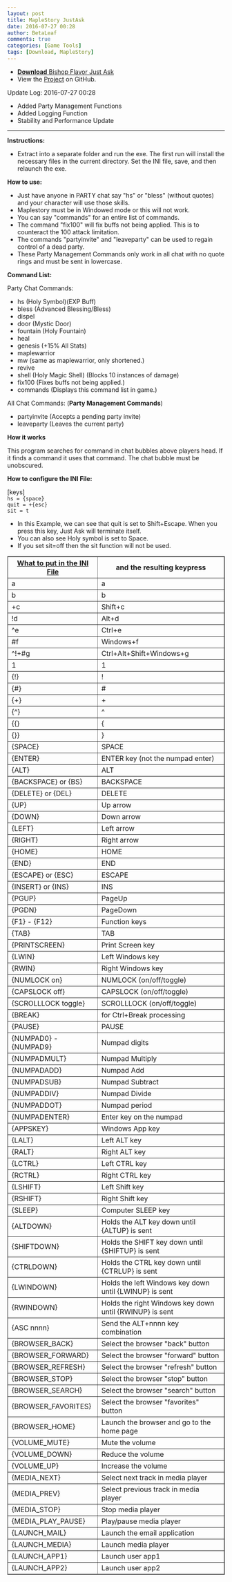 ```yaml
---
layout: post
title: MapleStory JustAsk
date: 2016-07-27 00:28
author: BetaLeaf
comments: true
categories: [Game Tools]
tags: [Download, MapleStory]
---
```


  - [**Download** Bishop Flavor Just Ask](https://github.com/BetaLeaf/MapleStory-JustAsk/blob/master/JustAsk%20Bishop.exe?raw=true)  
  - View the [Project](https://github.com/BetaLeaf/MapleStory-JustAsk) on GitHub.
  
  Update Log:
  2016-07-27 00:28
  - Added Party Management Functions  
  - Added Logging Function  
  - Stability and Performance Update  
  
---

**Instructions:**  

  - Extract into a separate folder and run the exe. The first run will install the necessary files in the current directory. Set the INI file, save, and then relaunch the exe.  

**How to use:**  

  - Just have anyone in PARTY chat say "hs" or "bless" (without quotes) and your character will use those skills.  
  - Maplestory must be in Windowed mode or this will not work.  
  - You can say "commands" for an entire list of commands.  
  - The command "fix100" will fix buffs not being applied. This is to counteract the 100 attack limitation.  
  - The commands "partyinvite" and "leaveparty" can be used to regain control of a dead party. 
  - These Party Management Commands only work in all chat with no quote rings and must be sent in lowercase. 

**Command List:**  
  
Party Chat Commands: 
  - hs (Holy Symbol)(EXP Buff)
  - bless (Advanced Blessing/Bless) 
  - dispel 
  - door (Mystic Door)
  - fountain (Holy Fountain)
  - heal
  - genesis (+15% All Stats)
  - maplewarrior 
  - mw (same as maplewarrior, only shortened.)
  - revive 
  - shell (Holy Magic Shell) (Blocks 10 instances of damage)
  - fix100 (Fixes buffs not being applied.)
  - commands (Displays this command list in game.)
  
All Chat Commands: (**Party Management Commands**)
  - partyinvite (Accepts a pending party invite)
  - leaveparty (Leaves the current party)

**How it works**
  
  This program searches for command in chat bubbles above players head. If it finds a command it uses that command. The chat bubble must be unobscured.
  
**How to configure the INI File:**  

[keys]  
```hs = {space}```  
```quit = +{esc}```  
```sit = t```  

  - In this Example, we can see that quit is set to Shift+Escape. When you press this key, Just Ask will terminate itself.  
  - You can also see Holy symbol is set to Space.  
  - If you set sit=off then the sit function will not be used.  

<table border="1">
<tbody>
<tr>
<th><strong>
<a href="https://www.autoitscript.com/autoit3/docs/functions/Send.htm">What to put in the INI File</a>
</strong></th>
<th><strong>and the resulting keypress</strong></th>
</tr>
<tr>
<td>a</td>
<td>a</td>
</tr>
<tr>
<td>b</td>
<td>b</td>
</tr>
<tr>
<td>+c</td>
<td>Shift+c</td>
</tr>
<tr>
<td>!d</td>
<td>Alt+d</td>
</tr>
<tr>
<td>^e</td>
<td>Ctrl+e</td>
</tr>
<tr>
<td>#f</td>
<td>Windows+f</td>
</tr>
<tr>
<td>^!+#g</td>
<td>Ctrl+Alt+Shift+Windows+g</td>
</tr>
<tr>
<td>1</td>
<td>1</td>
</tr>
<tr>
<td>&#123;!&#125;</td>
<td>!</td>
</tr>
<tr>
<td>&#123;#&#125;</td>
<td>#</td>
</tr>
<tr>
<td>&#123;+&#125;</td>
<td>+</td>
</tr>
<tr>
<td>&#123;^&#125;</td>
<td>^</td>
</tr>
<tr>
<td>&#123;&#123;&#125;</td>
<td>&#123;</td>
</tr>
<tr>
<td>&#123;&#125;&#125;</td>
<td>&#125;</td>
</tr>
<tr>
<td>&#123;SPACE&#125;</td>
<td>SPACE</td>
</tr>
<tr>
<td>&#123;ENTER&#125;</td>
<td>ENTER key (not the numpad enter)</td>
</tr>
<tr>
<td>&#123;ALT&#125;</td>
<td>ALT</td>
</tr>
<tr>
<td>&#123;BACKSPACE&#125; or &#123;BS&#125;</td>
<td>BACKSPACE</td>
</tr>
<tr>
<td>&#123;DELETE&#125; or &#123;DEL&#125;</td>
<td>DELETE</td>
</tr>
<tr>
<td>&#123;UP&#125;</td>
<td>Up arrow</td>
</tr>
<tr>
<td>&#123;DOWN&#125;</td>
<td>Down arrow</td>
</tr>
<tr>
<td>&#123;LEFT&#125;</td>
<td>Left arrow</td>
</tr>
<tr>
<td>&#123;RIGHT&#125;</td>
<td>Right arrow</td>
</tr>
<tr>
<td>&#123;HOME&#125;</td>
<td>HOME</td>
</tr>
<tr>
<td>&#123;END&#125;</td>
<td>END</td>
</tr>
<tr>
<td>&#123;ESCAPE&#125; or &#123;ESC&#125;</td>
<td>ESCAPE</td>
</tr>
<tr>
<td>&#123;INSERT&#125; or &#123;INS&#125;</td>
<td>INS</td>
</tr>
<tr>
<td>&#123;PGUP&#125;</td>
<td>PageUp</td>
</tr>
<tr>
<td>&#123;PGDN&#125;</td>
<td>PageDown</td>
</tr>
<tr>
<td>&#123;F1&#125; - &#123;F12&#125;</td>
<td>Function keys</td>
</tr>
<tr>
<td>&#123;TAB&#125;</td>
<td>TAB</td>
</tr>
<tr>
<td>&#123;PRINTSCREEN&#125;</td>
<td>Print Screen key</td>
</tr>
<tr>
<td>&#123;LWIN&#125;</td>
<td>Left Windows key</td>
</tr>
<tr>
<td>&#123;RWIN&#125;</td>
<td>Right Windows key</td>
</tr>
<tr>
<td>&#123;NUMLOCK on&#125;</td>
<td>NUMLOCK (on/off/toggle)</td>
</tr>
<tr>
<td>&#123;CAPSLOCK off&#125;</td>
<td>CAPSLOCK (on/off/toggle)</td>
</tr>
<tr>
<td>&#123;SCROLLLOCK toggle&#125;</td>
<td>SCROLLLOCK (on/off/toggle)</td>
</tr>
<tr>
<td>&#123;BREAK&#125;</td>
<td>for Ctrl+Break processing</td>
</tr>
<tr>
<td>&#123;PAUSE&#125;</td>
<td>PAUSE</td>
</tr>
<tr>
<td>&#123;NUMPAD0&#125; - &#123;NUMPAD9&#125;</td>
<td>Numpad digits</td>
</tr>
<tr>
<td>&#123;NUMPADMULT&#125;</td>
<td>Numpad Multiply</td>
</tr>
<tr>
<td>&#123;NUMPADADD&#125;</td>
<td>Numpad Add</td>
</tr>
<tr>
<td>&#123;NUMPADSUB&#125;</td>
<td>Numpad Subtract</td>
</tr>
<tr>
<td>&#123;NUMPADDIV&#125;</td>
<td>Numpad Divide</td>
</tr>
<tr>
<td>&#123;NUMPADDOT&#125;</td>
<td>Numpad period</td>
</tr>
<tr>
<td>&#123;NUMPADENTER&#125;</td>
<td>Enter key on the numpad</td>
</tr>
<tr>
<td>&#123;APPSKEY&#125;</td>
<td>Windows App key</td>
</tr>
<tr>
<td>&#123;LALT&#125;</td>
<td>Left ALT key</td>
</tr>
<tr>
<td>&#123;RALT&#125;</td>
<td>Right ALT key</td>
</tr>
<tr>
<td>&#123;LCTRL&#125;</td>
<td>Left CTRL key</td>
</tr>
<tr>
<td>&#123;RCTRL&#125;</td>
<td>Right CTRL key</td>
</tr>
<tr>
<td>&#123;LSHIFT&#125;</td>
<td>Left Shift key</td>
</tr>
<tr>
<td>&#123;RSHIFT&#125;</td>
<td>Right Shift key</td>
</tr>
<tr>
<td>&#123;SLEEP&#125;</td>
<td>Computer SLEEP key</td>
</tr>
<tr>
<td>&#123;ALTDOWN&#125;</td>
<td>Holds the ALT key down until &#123;ALTUP&#125; is sent</td>
</tr>
<tr>
<td>&#123;SHIFTDOWN&#125;</td>
<td>Holds the SHIFT key down until &#123;SHIFTUP&#125; is sent</td>
</tr>
<tr>
<td>&#123;CTRLDOWN&#125;</td>
<td>Holds the CTRL key down until &#123;CTRLUP&#125; is sent</td>
</tr>
<tr>
<td>&#123;LWINDOWN&#125;</td>
<td>Holds the left Windows key down until &#123;LWINUP&#125; is sent</td>
</tr>
<tr>
<td>&#123;RWINDOWN&#125;</td>
<td>Holds the right Windows key down until &#123;RWINUP&#125; is sent</td>
</tr>
<tr>
<td>&#123;ASC nnnn&#125;</td>
<td>Send the ALT+nnnn key combination</td>
</tr>
<tr>
<td>&#123;BROWSER_BACK&#125;</td>
<td>Select the browser "back" button</td>
</tr>
<tr>
<td>&#123;BROWSER_FORWARD&#125;</td>
<td>Select the browser "forward" button</td>
</tr>
<tr>
<td>&#123;BROWSER_REFRESH&#125;</td>
<td>Select the browser "refresh" button</td>
</tr>
<tr>
<td>&#123;BROWSER_STOP&#125;</td>
<td>Select the browser "stop" button</td>
</tr>
<tr>
<td>&#123;BROWSER_SEARCH&#125;</td>
<td>Select the browser "search" button</td>
</tr>
<tr>
<td>&#123;BROWSER_FAVORITES&#125;</td>
<td>Select the browser "favorites" button</td>
</tr>
<tr>
<td>&#123;BROWSER_HOME&#125;</td>
<td>Launch the browser and go to the home page</td>
</tr>
<tr>
<td>&#123;VOLUME_MUTE&#125;</td>
<td>Mute the volume</td>
</tr>
<tr>
<td>&#123;VOLUME_DOWN&#125;</td>
<td>Reduce the volume</td>
</tr>
<tr>
<td>&#123;VOLUME_UP&#125;</td>
<td>Increase the volume</td>
</tr>
<tr>
<td>&#123;MEDIA_NEXT&#125;</td>
<td>Select next track in media player</td>
</tr>
<tr>
<td>&#123;MEDIA_PREV&#125;</td>
<td>Select previous track in media player</td>
</tr>
<tr>
<td>&#123;MEDIA_STOP&#125;</td>
<td>Stop media player</td>
</tr>
<tr>
<td>&#123;MEDIA_PLAY_PAUSE&#125;</td>
<td>Play/pause media player</td>
</tr>
<tr>
<td>&#123;LAUNCH_MAIL&#125;</td>
<td>Launch the email application</td>
</tr>
<tr>
<td>&#123;LAUNCH_MEDIA&#125;</td>
<td>Launch media player</td>
</tr>
<tr>
<td>&#123;LAUNCH_APP1&#125;</td>
<td>Launch user app1</td>
</tr>
<tr>
<td>&#123;LAUNCH_APP2&#125;</td>
<td>Launch user app2</td>
</tr>
</tbody>
</table>